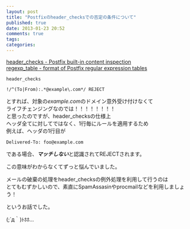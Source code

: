 ```yaml
---
layout: post
title: "Postfixのheader_checksでの否定の条件について"
published: true
date: 2013-01-23 20:52
comments: true
tags: 
categories: 
---
```


[header_checks - Postfix built-in content inspection](http://www.postfix.org/header_checks.5.html)  
[regexp_table - format of Postfix regular expression tables](http://www.postfix.org/regexp_table.5.html)

`header_checks`
```
!/^(To|From):.*@example\.com*/ REJECT
```

とすれば、対象の*example.com*のドメイン意外受け付けなくて  
ライフチェンジングなのでは！！！！！！！！  
と思ったのですが、header_checksの仕様上  
ヘッダ全てに対してではなく、1行毎にルールを適用するため  
例えば、ヘッダの1行目が  
  
```Delivered-To: foo@example.com```  
  
である場合、***マッチしない***と認識されてREJECTされます。  

この意味がわからなくてずっと悩んでいました。

メールの破棄の処理をheader_checksの例外処理を利用して行うのは  
とてもむずかしいので、素直にSpamAssasinやprocmailなどを利用しましょう！  
  
というお話でした。  

(;´д｀)ﾄﾎﾎ…
